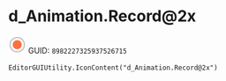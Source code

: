 # d_Animation.Record@2x
![](/img/d_Animation.Record@2x.png)
GUID: `8982227325937526715`
```
EditorGUIUtility.IconContent("d_Animation.Record@2x")
```
